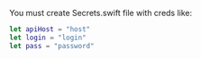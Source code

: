 You must create Secrets.swift file with creds like:

```swift
let apiHost = "host"
let login = "login"
let pass = "password"
```
